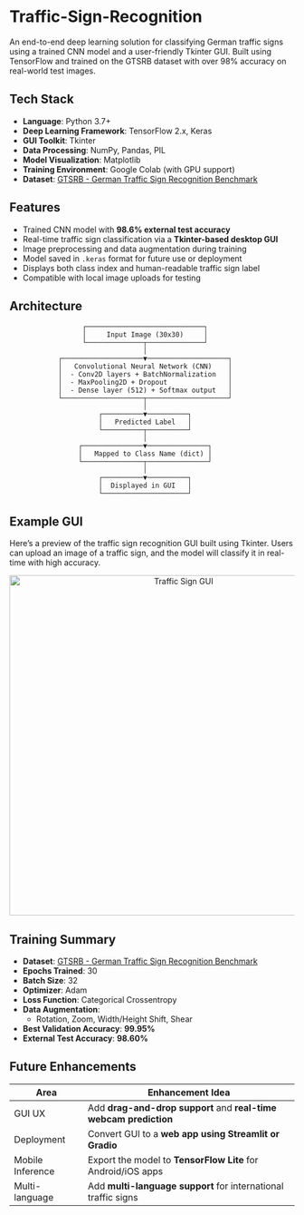 # Traffic-Sign-Recognition

An end-to-end deep learning solution for classifying German traffic signs using a trained CNN model and a user-friendly Tkinter GUI. Built using TensorFlow and trained on the GTSRB dataset with over 98% accuracy on real-world test images.


## Tech Stack
- **Language**: Python 3.7+
- **Deep Learning Framework**: TensorFlow 2.x, Keras
- **GUI Toolkit**: Tkinter
- **Data Processing**: NumPy, Pandas, PIL
- **Model Visualization**: Matplotlib
- **Training Environment**: Google Colab (with GPU support)
- **Dataset**: [GTSRB - German Traffic Sign Recognition Benchmark](https://www.kaggle.com/datasets/meowmeowmeowmeowmeow/gtsrb-german-traffic-sign)


## Features
- Trained CNN model with **98.6% external test accuracy**
- Real-time traffic sign classification via a **Tkinter-based desktop GUI**
- Image preprocessing and data augmentation during training
- Model saved in `.keras` format for future use or deployment
- Displays both class index and human-readable traffic sign label
- Compatible with local image uploads for testing


## Architecture
```plaintext
                  ┌─────────────────────────────┐
                  │     Input Image (30x30)     │
                  └──────────────┬──────────────┘
                                 │
            ┌────────────────────▼────────────────────┐
            │   Convolutional Neural Network (CNN)    │
            │  - Conv2D layers + BatchNormalization   │
            │  - MaxPooling2D + Dropout               │
            │  - Dense layer (512) + Softmax output   │
            └────────────────────┬────────────────────┘
                                 │
                      ┌──────────▼──────────┐
                      │   Predicted Label   │
                      └──────────┬──────────┘
                                 │
                 ┌───────────────▼───────────────┐
                 │   Mapped to Class Name (dict) │
                 └───────────────┬───────────────┘
                                 │
                      ┌──────────▼──────────┐
                      │  Displayed in GUI   │
                      └─────────────────────┘
```

## Example GUI

Here’s a preview of the traffic sign recognition GUI built using Tkinter. Users can upload an image of a traffic sign, and the model will classify it in real-time with high accuracy.

<p align="center">
  <img src="gui_demo.png" alt="Traffic Sign GUI" width="600"/>
</p>


## Training Summary

- **Dataset**: [GTSRB - German Traffic Sign Recognition Benchmark](https://www.kaggle.com/datasets/meowmeowmeowmeowmeow/gtsrb-german-traffic-sign)
- **Epochs Trained**: 30
- **Batch Size**: 32
- **Optimizer**: Adam
- **Loss Function**: Categorical Crossentropy
- **Data Augmentation**:
  - Rotation, Zoom, Width/Height Shift, Shear
- **Best Validation Accuracy**: **99.95%**
- **External Test Accuracy**: **98.60%**


## Future Enhancements

| Area               | Enhancement Idea                                                  |
|--------------------|----------------------------------------------------------------   |
| GUI UX             | Add **drag-and-drop support** and **real-time webcam prediction** |
| Deployment         | Convert GUI to a **web app using Streamlit or Gradio**            |
| Mobile Inference   | Export the model to **TensorFlow Lite** for Android/iOS apps      |
| Multi-language     | Add **multi-language support** for international traffic signs    |

